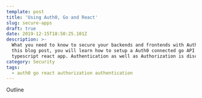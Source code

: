 ```yaml
---
template: post
title: 'Using Auth0, Go and React'
slug: secure-apps
draft: true
date: 2019-12-15T18:50:25.101Z
description: >-
  What you need to know to secure your backends and frontends with Auth0. In
  this blog post, you will learn how to setup a Auth0 connected go API and
  typescript react app. Authentication as well as Authorization is discussed.
category: Security
tags:
  - auth0 go react authorization authentication
---
```

Outline
